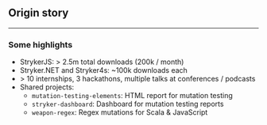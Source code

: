 ## Origin story

<kc-timeline events='[{ "year": 2015, "caption": "Internship", "description": "Mutation testing for JS" }, {"year": 2016, "caption": "0.1 Release", "description": "First release of a bare-bones mutation testing framework"}, {"year": 2017, "caption": "Open source counsel", "description": "Start of Info Support open source counsel; sponsorship for Stryker."}, { "year": 2018, "caption": "Scala &amp; C#", "description": "Internships for Scala and C# mutation testing; use of mutant schemata"}, { "year": 2019, "caption": "Release 0.1 C# &amp; Scala", "description": "Stryker4s and Stryker.NET first releases"}, { "year": 2020, "caption": "StrykerJS", "description": "Rename to StrykerJS, rewrite to use mutant schemata" }, { "year": "2021", "caption": "Stryker.NET 1.0 release*", "description": "1.0 Release of Stryker.NET is slated for later this year"}]'>
</kc-timeline>

---

### Some highlights

* StrykerJS: > 2.5m total downloads (200k / month)
* Stryker.NET and Stryker4s: ~100k downloads each
* &gt; 10 internships, 3 hackathons, multiple talks at conferences / podcasts
* Shared projects: 
  * `mutation-testing-elements`: HTML report for mutation testing
  * `stryker-dashboard`: Dashboard for mutation testing reports
  * `weapon-regex`: Regex mutations for Scala & JavaScript


